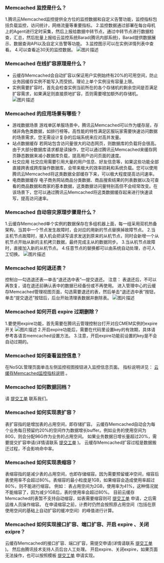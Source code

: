 ### Memcached 监控是什么？
1.腾讯云Memcached监控提供全方位的监控数据和自定义告警功能，监控指标包括负载监控，访问统计，网络流量等重要指标。
2.监控数据通过部署在每台母机上的Agent进行定时采集，然后上报给数据中转节点，通过中转节点进行数据检查，汇总，然后批量上报给云监控系统Barad(腾讯内部系统)，Barad提供数据展示、数据查询API以及自定义告警等功能。
3.监控图示可以在实例详情列表中查看。
4.可以查看近30天的监控数据。
![图片描述](//bot1024-1253841380.file.myqcloud.com/598976d75a7e4.png)

### Memcached 在线扩容原理是什么？
- 云缓存Memcached会自动扩容以保证用户实例始终有20%的可用空间，防止业务因缓存实例不能写入而受损。理论上单个实例没有容量上限。
- 实例需要扩容时，首先会检查实例当前所在的各个存储机的剩余空间是否满足扩容需求，如果满足则直接原地扩容，否则需要增加额外的存储机。
![图片描述](//bot1024-1253841380.file.myqcloud.com/5989774f4b2ee.png)

### Memcached 的应用场景有哪些？
-  游戏数据场景
游戏单区单服场景中，腾讯云Memcached可以作为缓存层，存储非角色类数据，如排行榜等。高性能的特性满足区服玩家需要快速访问数据的场景需求，您无需设计复杂的后端系统来应对高并发量。
- 站点数据缓存
若网站包含访问量很大的动态网页，则数据库的负载将会很高。由于大部分数据库请求都是读操作，您可以通过腾讯云Memcached来缓存网页静态数据来减小数据库负载，提高用户访问页面的速度。
- 社交应用
社交应用需要引用大量的用户信息、好友信息等，如果这些功能全部直接跨表或跨库操作数据库，会带来极大的效率损耗和系统负载。您可以使用腾讯云Memcached将这类数据全部缓存下来，可以极大程度提高访问速率。
- 电商数据缓存
电子商务网站商品分类数据、商品搜索结果的列表数据以及可查看的商品数据和商家的基本数据，这类数据访问量特别高但不会经常改变。在该场景下，您可以通过腾讯云Memcached将这类数据缓存起来进行快速读写，提高访问速率。

### Memcached 自动容灾原理步骤是什么？
1.云缓存Memcached单个实例的数据保存在多组机器上面，每一组采用双机热备架构，当其中一个节点发生故障时，会对应的用新的节点替换掉故障节点。
2.当主机节点故障时，接入机会把读写请求发送到原来的从机节点，同时会新增一个从机节点开始从新的主机拷贝数据，最终完成主从的数据同步。
3.当从机节点故障时，直接加入新的从机节点。
4.任意节点的替换都可以由系统自动处理，亦可人工切换。
![图片描述](//bot1024-1253841380.file.myqcloud.com/70e3092a9ce311e780b9525400a3183e.png)
 
###  Memcached 如何退还表？
控制台—勾选退还表—单击“退还选中表”—提交退还。
注意：
表退还后，不可以再恢复，请在退还前确认表中的数据已经备份或不再使用。
进入管理中心的云缓存Memcached管理视图页面，勾选需要退还的表，然后单击“退还选中表”按钮，单击“提交退还”按钮后，后台开始清理表数据并删除表。
![图片描述](//bot1024-1253841380.file.myqcloud.com/c55903aa9ce411e78624525400a3183e.png)

### Memcached 如何开启 expire 过期删除？
1.要使用expire功能，首先需要在腾讯云管理控制台打开对应CMEM实例的expire开关
![图片描述](//bot1024-1253841380.file.myqcloud.com/ebaa01da9ce411e780b9525400a3183e.png)
2.开启expire功能后，需要在代码里设置key的有效期，具体请参考各语言memcached设置方法。
3.注意，开启expire功能前设置的key是不会自动过期的。

### Memcached 如何查看监控信息？
在NoSQL管理页面单击左侧监控视图按钮进入监控信息页面。
指标说明详见： [云缓存Memcached监控指标说明](https://cloud.tencent.com/document/product/248/1081) 。

### Memcached 如何数据回档？
请 [提交工单](https://console.cloud.tencent.com/workorder/category) 联系我们。

### Memcached 如何实现表扩容？
表扩容指的是增加表的占用空间，即存储扩容。
云缓存Memcached自动会为每个业务每日预留约20%的空间作为数据增长buffer。例如业务的使用空间为80G，则会分配96G作为业务的占用空间。
如果业务数据日增长量超过20%，需要提交扩容申请(详情请联系 [提交工单](https://console.cloud.tencent.com/workorder/category) )。
云缓存Memcached扩容过程是数据搬迁过程，不会影响命中率。

### Memcached 如何实现表缩容？
表缩容指的是减少表的占用空间，也即存储缩容。因为需要预留缓冲空间，缩容后表使用率不会超过80%。表缩容的最小粒度是1GB，如果缩容会造成使用率超过80%，则不能进行缩容。
例如：
表占用空间为2GB，使用率为41%，这种情况就不能缩容了，因为减少1GB后，表的使用率会超过80%。
目前云缓存Memcached的表暂不支持自动缩容，如表需要缩容则可 [提交工单](https://console.cloud.tencent.com/workorder/category) 申请，之后需运维人员操作缩容。
在申请缩容之前，计费时仍然会按照原占用空间（包括在原使用空间的基础上自动扩容的缓冲空间）的峰值进行计算。

### Memcached 如何实现接口扩容、端口扩容、开启 expire 、关闭 exipre？
云缓存Memcached的接口扩容、端口扩容，需提交申请(详情请联系 [提交工单](https://console.cloud.tencent.com/workorder/category) )。
然后由腾讯技术支持人员后台人工处理。 
开启expire、关闭expire，如果页面无法操作，也可以按照模板 [提交工单](https://console.cloud.tencent.com/workorder/category) 申请实现。
